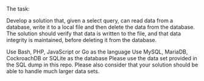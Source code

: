 The task:

Develop a solution that, given a select query, can read data from a database, write it to a local file and then delete the data from the database. The solution should verify that data is written to the file, and that data integrity is maintained, before deleting it from the database.

Use Bash, PHP, JavaScript or Go as the language
Use MySQL, MariaDB, CockroachDB or SQLite as the database
Please use the data set provided in the SQL dump in this repo. Please also consider that your solution should be able to handle much larger data sets.
